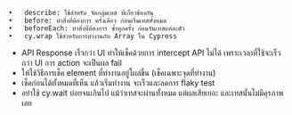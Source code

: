 	•	describe: ใช้สำหรับ จัดกลุ่มเทส ที่เกี่ยวข้องกัน
	•	before: ทำสิ่งที่ต้องการ ครั้งเดียว ก่อนเริ่มเทสทั้งหมด
	•	beforeEach: ทำสิ่งที่ต้องการ ซ้ำทุกครั้ง ก่อนรันเทสแต่ละตัว
	•	cy.wrap ใช้สำหรับการทำงานกับ Array ใน Cypress

* API Response เร็วกว่า UI ทำให้เช็คด้วยการ intercept API ไม่ได้ เพราะเวลาที่ใช้จะเร็วกว่า UI การ action จะเป็นผล fail
* ให้ใช้วิธีการเช็ค element ที่ทำงานอยู่โผล่ขึ้น (เช็คเฉพาะจุดที่ทำงาน)
* เช็คก่อนได้ทั้งหมดที่เห็น แล้วเริ่มทำงาน จะเร็วและลดการ flaky test 
* อย่าใช้ cy.wait บ่อยจนเกินไป แม้ว่าเทสจะผ่านทั้งหมด แต่ผลเสียเยอะ และเทสนั้นไม่มีคุรภาพเลย